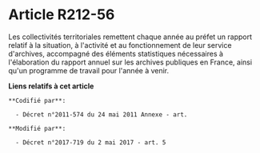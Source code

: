 # Article R212-56

Les collectivités territoriales remettent chaque année au préfet un rapport relatif à la situation, à l'activité et au
fonctionnement de leur service d'archives, accompagné des éléments statistiques nécessaires à l'élaboration du rapport annuel
sur les archives publiques en France, ainsi qu'un programme de travail pour l'année à venir.

**Liens relatifs à cet article**

	**Codifié par**:

	  - Décret n°2011-574 du 24 mai 2011 Annexe - art.

	**Modifié par**:

	  - Décret n°2017-719 du 2 mai 2017 - art. 5
